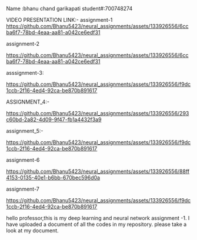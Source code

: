 Name :bhanu chand garikapati
student#:700748274

VIDEO PRESENTATION LINK:-
assignment-1
https://github.com/Bhanu5423/neural_assignments/assets/133926556/6ccba6f7-78bd-4eaa-aa81-a042ce6edf31

assignment-2

https://github.com/Bhanu5423/neural_assignments/assets/133926556/6ccba6f7-78bd-4eaa-aa81-a042ce6edf31

asssignment-3:

https://github.com/Bhanu5423/neural_assignments/assets/133926556/f9dc1ccb-2f16-4ed4-92ca-be870b891617

ASSIGNMENT_4:-

https://github.com/Bhanu5423/neural_assignments/assets/133926556/293c60bd-2a82-4d09-9f47-fb1a4432f3a9

assignment_5:-

https://github.com/Bhanu5423/neural_assignments/assets/133926556/f9dc1ccb-2f16-4ed4-92ca-be870b891617

assignment-6

https://github.com/Bhanu5423/neural_assignments/assets/133926556/88ff4153-0135-40e1-b6bb-670bec596d0a

assignment-7

https://github.com/Bhanu5423/neural_assignments/assets/133926556/f9dc1ccb-2f16-4ed4-92ca-be870b891617









hello professor,this is my deep learning and neural network assignment -1.
I have uploaded a document of all the codes in my repository.
please take a look at my document.




